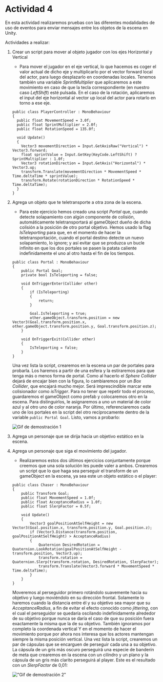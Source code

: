 # Actividad 4

En esta actividad realizaremos pruebas con las diferentes modalidades de uso de eventos para enviar mensajes entre los objetos de la escena en Unity.

Actividades a realizar:

1. Crear un script para mover al objeto jugador con los ejes Horizontal y Vertical
    - Para mover el jugador en el eje vertical, lo que hacemos es coger el valor actual de dicho eje y multiplicarlo por el vector forward local del actor, para luego desplazarlo en coordenadas locales. Tenemos también una variable *SprintMultiplier* que aplicaremos a este movimiento en caso de que la tecla correspondiente (en nuestro caso *LeftShift*) esté pulsada. En el caso de la rotación, aplicaremos el input del eje horizontal al vector up local del actor para rotarlo en torno a ese eje.

    ```
    public class PlayerController : MonoBehaviour
    {
      public float MovementSpeed = 3.0f;
      public float SprintMultiplier = 2.0f;
      public float RotationSpeed = 135.0f;

      void Update()
      {
        Vector3 movementDirection = Input.GetAxisRaw("Vertical") * Vector3.forward;
        float sprintValue = Input.GetKey(KeyCode.LeftShift) ? SprintMultiplier : 1.0f;
        Vector3 rotationDirection = Input.GetAxis("Horizontal") * Vector3.up;
        transform.Translate(movementDirection * MovementSpeed * Time.deltaTime * sprintValue);
        transform.Rotate(rotationDirection * RotationSpeed * Time.deltaTime);
      }
    }
    ```

4. Agrega un objeto que te teletransporte a otra zona de la escena.
    - Para este ejercicio hemos creado una script *Portal* que, cuando detecte solapamiento con algún componente de colisión, automáticamente teletransportará al gameObject dueño de dicha colisión a la posición de otro portal objetivo. Hemos usado la flag *IsTeleporting* para que, en el momento de hacer la teletransportación, cuando el portal destino detecte un nuevo solapamiento, lo ignore; y así evitar que se produzca un bucle infinito en que los dos portales se pasen la patata caliente indefinidamente el uno al otro hasta el fin de los tiempos.

    ```
    public class Portal : MonoBehaviour
    {
        public Portal Goal;
        private bool IsTeleporting = false;
        
        void OnTriggerEnter(Collider other)
        {
            if (IsTeleporting)
            {
                return;
            }

            Goal.IsTeleporting = true;
            other.gameObject.transform.position = new Vector3(Goal.transform.position.x, other.gameObject.transform.position.y, Goal.transform.position.z);
        }
        
        void OnTriggerExit(Collider other)
        {
            IsTeleporting = false;
        }
    }
    ```
    
    Una vez lista la script, crearemos en la escena un par de portales para probarla. Los haremos a partir de una esfera y la estiraremos para que tenga más o menos forma de portal. Como al hacerlo el *Sphere Collider* dejará de encajar bien con la figura, lo cambiaremos por un *Box Collider*, que encajará mucho mejor. Será imprescindible marcar este colisionador como *isTrigger*. Para no tener que repetir todo el proceso, guardaremos el gameObject como prefab y colocaremos otro en la escena. Para distinguirlos, le asignaremos a uno un material de color azul y al otro uno de color naranja. Por último, referenciaremos cada uno de los portales en la script del otro recíprocamente dentro de la variable `public Portal Goal`. Listo, vamos a probarlo:

    ![Gif de demostración 1](demo1.gif)
5. Agrega un personaje que se dirija hacia un objetivo estático en la escena.
6. Agrega un personaje que siga el movimiento del jugador.
    - Realizaremos estos dos últimos ejercicios conjuntamente porque creemos que una sola solución les puede valer a ambos. Crearemos un script que lo que haga sea perseguir el transform de un gameObject en la escena, ya sea este un objeto estático o el player:

    ```
    public class Chaser : MonoBehaviour
    {
        public Transform Goal;
        public float MovementSpeed = 1.0f;
        public float AcceptanceRadius = 1.0f;
        public float SlerpFactor = 0.5f;

        void Update()
        {
            Vector3 goalPositionAtSelfHeight = new Vector3(Goal.position.x, transform.position.y, Goal.position.z);
            if (Vector3.Distance(transform.position, goalPositionAtSelfHeight) > AcceptanceRadius)
            {
                Quaternion DesiredRotation = Quaternion.LookRotation(goalPositionAtSelfHeight - transform.position, Vector3.up);
                transform.rotation = Quaternion.Slerp(transform.rotation, DesiredRotation, SlerpFactor);
                transform.Translate(Vector3.forward * MovementSpeed * Time.deltaTime);
            }
        }
    }
    ```

    Moveremos al perseguidor primero rotándolo suavemente hacia su objetivo y luego moviéndolo en su dirección frontal. Solamente lo haremos cuando la distancia entre él y su objetivo sea mayor que su *AcceptanceRadius*, a fin de evitar el efecto conocido como *jittering*, con el cual el perseguidor se quedaría oscilando indefinidamente alrededor de su objetivo porque nunca se daría el caso de que su posición fuera exactamente la misma que la de su objetivo. También ignoramos por completo la coordenada vertical Y en el momento de hacer el movimiento porque por ahora nos interesa que los actores mantengan siempre la misma posición vertical. Una vez lista la script, crearemos un par de cápsulas que se encarguen de perseguir cada una a su objetivo. La cápsula de un gris más oscuro perseguirá una especie de banderín de meta que crearemos en la escena con un cilindro y un plano y la cápsula de un gris más clarito perseguirá al player. Este es el resultado con un *SlerpFactor* de 0,01:

    !["Gif de demostración 2"](demo2.gif)